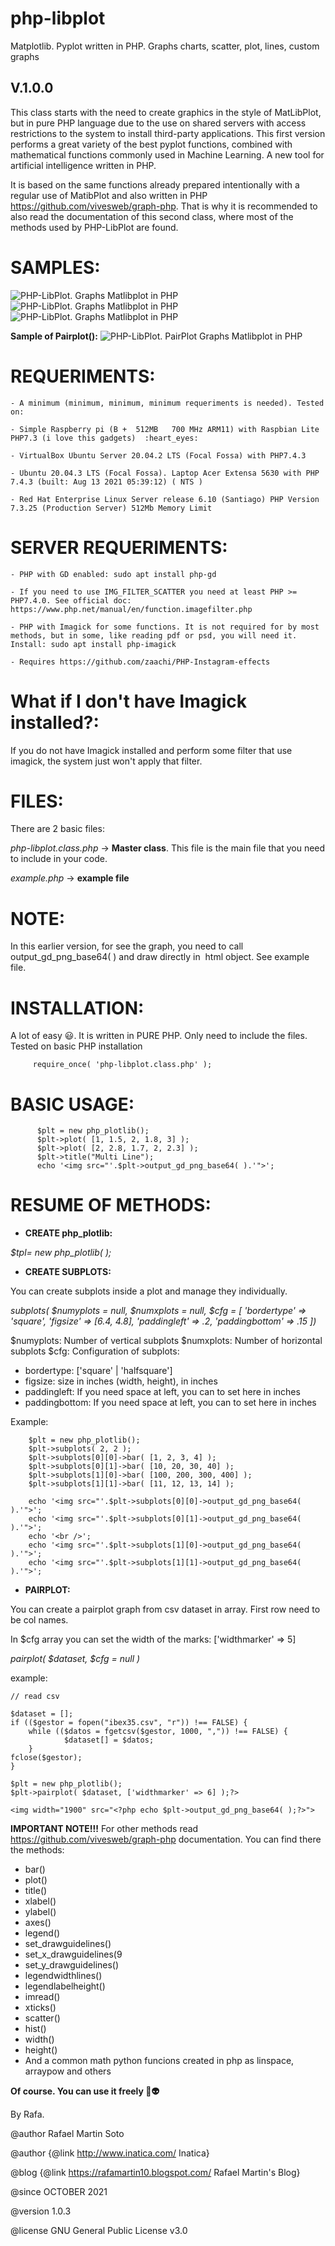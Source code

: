 # php-libplot
Matplotlib. Pyplot written in PHP. Graphs charts, scatter, plot, lines, custom graphs

## V.1.0.0

This class starts with the need to create graphics in the style of MatLibPlot, but in pure PHP language due to the use on shared servers with access restrictions to the system to install third-party applications. This first version performs a great variety of the best pyplot functions, combined with mathematical functions commonly used in Machine Learning. A new tool for artificial intelligence written in PHP.

It is based on the same functions already prepared intentionally with a regular use of MatibPlot and also written in PHP https://github.com/vivesweb/graph-php. That is why it is recommended to also read the documentation of this second class, where most of the methods used by PHP-LibPlot are found.

# SAMPLES:
![PHP-LibPlot. Graphs Matlibplot in PHP](https://raw.githubusercontent.com/vivesweb/graph-php/main/multigraph1.jpg)
![PHP-LibPlot. Graphs Matlibplot in PHP](https://raw.githubusercontent.com/vivesweb/graph-php/main/multigraph3.jpg)
![PHP-LibPlot. Graphs Matlibplot in PHP](https://raw.githubusercontent.com/vivesweb/graph-php/main/multigraph2.jpg)

**Sample of Pairplot():**
![PHP-LibPlot. PairPlot Graphs Matlibplot in PHP](https://raw.githubusercontent.com/vivesweb/php-libplot/main/pairplot.png)

# REQUERIMENTS:
 
    - A minimum (minimum, minimum, minimum requeriments is needed). Tested on:
 		
    - Simple Raspberry pi (B +	512MB	700 MHz ARM11) with Raspbian Lite PHP7.3 (i love this gadgets)  :heart_eyes:
 		
    - VirtualBox Ubuntu Server 20.04.2 LTS (Focal Fossa) with PHP7.4.3 
    
    - Ubuntu 20.04.3 LTS (Focal Fossa). Laptop Acer Extensa 5630 with PHP 7.4.3 (built: Aug 13 2021 05:39:12) ( NTS )
    
    - Red Hat Enterprise Linux Server release 6.10 (Santiago) PHP Version 7.3.25 (Production Server) 512Mb Memory Limit

 # SERVER REQUERIMENTS:
 
    - PHP with GD enabled: sudo apt install php-gd
    
    - If you need to use IMG_FILTER_SCATTER you need at least PHP >= PHP7.4.0. See official doc: https://www.php.net/manual/en/function.imagefilter.php
    
    - PHP with Imagick for some functions. It is not required for by most methods, but in some, like reading pdf or psd, you will need it. Install: sudo apt install php-imagick
    
    - Requires https://github.com/zaachi/PHP-Instagram-effects
 
 
 # What if I don't have Imagick installed?:
 
 If you do not have Imagick installed and perform some filter that use imagick, the system just won't apply that filter.
 
 
  # FILES:
 There are 2 basic files:
 
 *php-libplot.class.php* -> **Master class**. This file is the main file that you need to include in your code.
 
 *example.php* -> **example file**
 
  # NOTE:
 In this earlier version, for see the graph, you need to call output_gd_png_base64( ) and draw directly in <img> html object. See example file.
 
  # INSTALLATION:
 A lot of easy :smiley:. It is written in PURE PHP. Only need to include the files. Tested on basic PHP installation
 
         require_once( 'php-libplot.class.php' );
	 
 
 # BASIC USAGE:
 
          $plt = new php_plotlib();
          $plt->plot( [1, 1.5, 2, 1.8, 3] );
          $plt->plot( [2, 2.8, 1.7, 2, 2.3] );
          $plt->title("Multi Line");
          echo '<img src="'.$plt->output_gd_png_base64( ).'">';
          
# RESUME OF METHODS:

- **CREATE php_plotlib:**
 
*$tpl= new php_plotlib(  );*

- **CREATE SUBPLOTS:**

You can create subplots inside a plot and manage they individually.

*subplots( $numyplots = null, $numxplots = null, $cfg = [ 'bordertype' => 'square', 'figsize' => [6.4, 4.8], 'paddingleft' => .2, 'paddingbottom' => .15 ])*
 
 $numyplots: Number of vertical subplots
 $numxplots: Number of horizontal subplots
 $cfg: Configuration of subplots:
 - bordertype: ['square' | 'halfsquare']
 - figsize: size in inches (width, height), in inches
 - paddingleft: If you need space at left, you can to set here in inches
 - paddingbottom: If you need space at left, you can to set here in inches

Example:

        $plt = new php_plotlib();
        $plt->subplots( 2, 2 );
        $plt->subplots[0][0]->bar( [1, 2, 3, 4] );
        $plt->subplots[0][1]->bar( [10, 20, 30, 40] );
        $plt->subplots[1][0]->bar( [100, 200, 300, 400] );
        $plt->subplots[1][1]->bar( [11, 12, 13, 14] );
        
        echo '<img src="'.$plt->subplots[0][0]->output_gd_png_base64( ).'">';
        echo '<img src="'.$plt->subplots[0][1]->output_gd_png_base64( ).'">';
        echo '<br />';
        echo '<img src="'.$plt->subplots[1][0]->output_gd_png_base64( ).'">';
        echo '<img src="'.$plt->subplots[1][1]->output_gd_png_base64( ).'">';

- **PAIRPLOT:**

You can create a pairplot graph from csv dataset in array. First row need to be col names.

In $cfg array you can set the width of the marks:
['widthmarker' => 5]

*pairplot( $dataset, $cfg = null )*

example:

	// read csv

	$dataset = [];
	if (($gestor = fopen("ibex35.csv", "r")) !== FALSE) {
	  	while (($datos = fgetcsv($gestor, 1000, ",")) !== FALSE) {
      			$dataset[] = $datos;
  		}
  	fclose($gestor);
	}

	$plt = new php_plotlib();
	$plt->pairplot( $dataset, ['widthmarker' => 6] );?>

	<img width="1900" src="<?php echo $plt->output_gd_png_base64( );?>">
	
**IMPORTANT NOTE!!!**
For other methods read https://github.com/vivesweb/graph-php documentation. You can find there the methods:
- bar()
- plot()
- title()
- xlabel()
- ylabel()
- axes()
- legend()
- set_drawguidelines()
- set_x_drawguidelines(9
- set_y_drawguidelines()
- legendwidthlines()
- legendlabelheight()
- imread()
- xticks()
- scatter()
- hist()
- width()
- height()
- And a common math python funcions created in php as linspace, arraypow and others
	
**Of course. You can use it freely :vulcan_salute::alien:**
 
 By Rafa.
 
 
 @author Rafael Martin Soto
 
 @author {@link http://www.inatica.com/ Inatica}
 
 @blog {@link https://rafamartin10.blogspot.com/ Rafael Martin's Blog}
 
 @since OCTOBER 2021
 
 @version 1.0.3
 
 @license GNU General Public License v3.0


